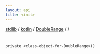 ```yaml
---
layout: api
title: <init>
---
```

[stdlib](../../../index.html) / [kotlin](../../index.html) / [DoubleRange](../index.html) / [<class-object-for-DoubleRange>](index.html) / [<init>](_init_.html)

# <init>

```
private <class-object-for-DoubleRange>()
```
